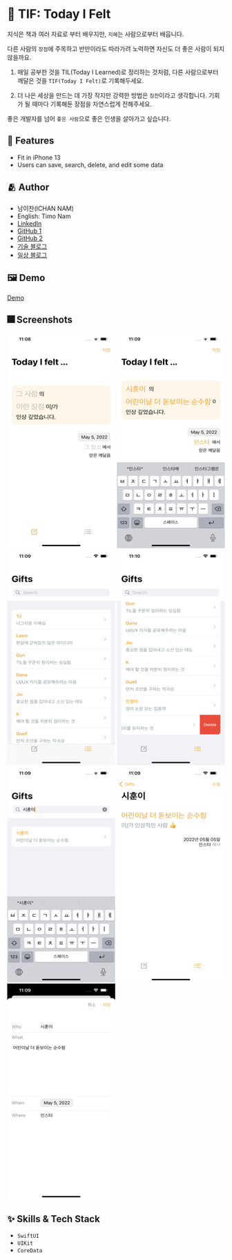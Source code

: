 # :iphone: TIF: Today I Felt

지식은 책과 여러 자료로 부터 배우지만, `지혜`는 사람으로부터 배웁니다.

다른 사람의 `장점`에 주목하고 반만이라도 따라가려 노력하면 자신도 더 좋은 사람이 되지 않을까요.

1. 매일 공부한 것을 TIL(Today I Learned)로 정리하는 것처럼, 다른 사람으로부터 깨달은 것을 `TIF(Today I Felt)`로 기록해두세요.

2. 더 나은 세상을 만드는 데 가장 작지만 강력한 방법은 `칭찬`이라고 생각합니다. 기회가 될 때마다 기록해둔 장점을 자연스럽게 전해주세요.

좋은 개발자를 넘어 `좋은 사람`으로 좋은 인생을 살아가고 싶습니다.

## :pushpin: Features

- Fit in iPhone 13
- Users can save, search, delete, and edit some data

## :people_hugging: Author

- 남이찬(ICHAN NAM)
- English: Timo Nam
- [LinkedIn](https://www.linkedin.com/in/timo-nam/)
- [GitHub 1](https://github.com/timo-nam)
- [GitHub 2](https://github.com/ad20op25wj)
- [기술 블로그](https://dev-timo.tistory.com)
- [일상 블로그](https://blog.naver.com/ad20op25wj)


## :framed_picture: Demo

[Demo](https://drive.google.com/file/d/1Z_fYUH-_L_VzoJPpSIPe2NAIWP9j-I7p/view?usp=sharing)


## :fireworks: Screenshots

![Default](./README_resources/default.png)
![Writing](./README_resources/writing.png)
![List](./README_resources/list.png)
![Delete](./README_resources/delete.png)
![Search](./README_resources/searching.png)
![Reading](./README_resources/reading.png)
![Editing](./README_resources/editing.png)


## :sparkles: Skills & Tech Stack

- `SwiftUI`
- `UIKit`
- `CoreData`

